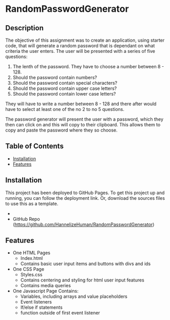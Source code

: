 # RandomPasswordGenerator

## Description
The objective of this assignment was to create an application, using starter code, that will generate a random password that is dependant on what criteria the user enters. The user will be presented with a series of five questions:

1. The lenth of the password. They have to choose a number between 8 - 128.
2. Should the password contain numbers?
3. Should the password contain special characters?
4. Should the password contain upper case letters?
5. Should the password contain lower case letters?

They will have to write a number between 8 - 128 and there after would have to select at least one of the no 2 to no 5 questions.

The password generator will present the user with a password, which they then can click on and this will copy to their clipboard. This allows them to copy and paste the password where they so choose.

## Table of Contents

- [Installation](#installation)
- [Features](#features)



## Installation
This project has been deployed to GitHub Pages. To get this project up and running, you can follow the deployment link. Or, download the sources files to use this as a template.

- 
- GitHub Repo (https://github.com/HannelizeHuman/RandomPasswordGenerator)

## Features

* One HTML Pages
    -  Index.html
    - Contains basic user input items and buttons with divs and ids
* One CSS Page
    - Styles.css
    - Contains centering and styling for html user input features
    - Contains media queries
* One Javascript Page Contains: 
    - Variables, including arrays and value placeholders 
    - Event listeners 
    - If/else if statements 
    - function outside of first event listener


